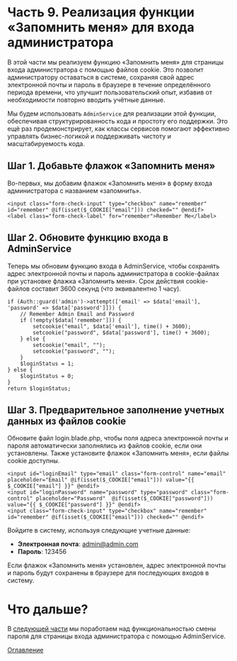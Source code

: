 # Часть 9. Реализация функции «Запомнить меня» для входа администратора
В этой части мы реализуем функцию «Запомнить меня» для страницы входа администратора с помощью файлов cookie. Это позволит администратору оставаться в системе, сохраняя свой адрес электронной почты и пароль в браузере в течение определённого периода времени, что улучшит пользовательский опыт, избавив от необходимости повторно вводить учётные данные.

Мы будем использовать ```AdminService``` для реализации этой функции, обеспечивая структурированность кода и простоту его поддержки. Это ещё раз продемонстрирует, как классы сервисов помогают эффективно управлять бизнес-логикой и поддерживать чистоту и масштабируемость кода.
## Шаг 1. Добавьте флажок «Запомнить меня»
Во-первых, мы добавим флажок «Запомнить меня» в форму входа администратора с названием «запомнить».
```
<input class="form-check-input" type="checkbox" name="remember" id="remember" @if(isset($_COOKIE["email"])) checked="" @endif>
<label class="form-check-label" for="remember">Remember Me</label>
```
## Шаг 2. Обновите функцию входа в AdminService
Теперь мы обновим функцию входа в AdminService, чтобы сохранять адрес электронной почты и пароль администратора в cookie-файлах при установке флажка «Запомнить меня». Срок действия cookie-файлов составит 3600 секунд (что эквивалентно 1 часу).
```
if (Auth::guard('admin')->attempt(['email' => $data['email'], 'password' => $data['password']])) {
    // Remember Admin Email and Password
    if (!empty($data['remember'])) {
        setcookie("email", $data['email'], time() + 3600);
        setcookie("password", $data['password'], time() + 3600);
    } else {
        setcookie("email", "");
        setcookie("password", "");
    }
    $loginStatus = 1;
} else {
    $loginStatus = 0;
}
return $loginStatus;
```
## Шаг 3. Предварительное заполнение учетных данных из файлов cookie
Обновите файл login.blade.php, чтобы поля адреса электронной почты и пароля автоматически заполнялись из файлов cookie, если они установлены. Также установите флажок «Запомнить меня», если файлы cookie доступны.
```
<input id="loginEmail" type="email" class="form-control" name="email" placeholder="Email" @if(isset($_COOKIE["email"])) value="{{ $_COOKIE["email"] }}" @endif>
<input id="loginPassword" name="password" type="password" class="form-control" placeholder="Password"  @if(isset($_COOKIE["password"])) value="{{ $_COOKIE["password"] }}" @endif>
<input class="form-check-input" type="checkbox" name="remember" id="remember" @if(isset($_COOKIE["email"])) checked="" @endif>
```
Войдите в систему, используя следующие учетные данные:
- **Электронная почта**: admin@admin.com
- **Пароль**: 123456

Если флажок «Запомнить меня» установлен, адрес электронной почты и пароль будут сохранены в браузере для последующих входов в систему.
# Что дальше?
В [следующей части](10.md) мы поработаем над функциональностью смены пароля для страницы входа администратора с помощью AdminService.

[Оглавление](../README.md)
